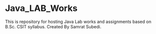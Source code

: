 # Java_LAB_Works
This is repository for hosting Java Lab works and assignments based on B.Sc. CSIT syllabus.
Created By Samrat Subedi.
